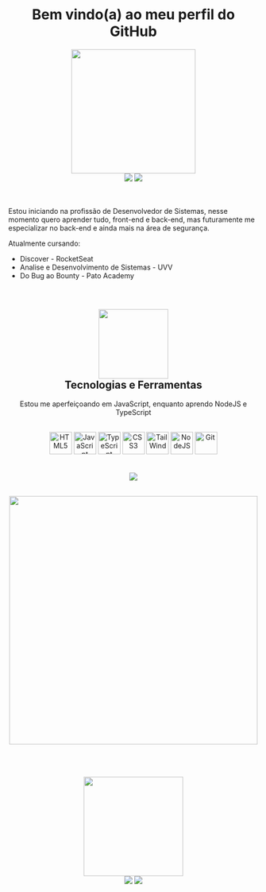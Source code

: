 <h1 align="center"><strong>
Bem vindo(a) ao meu perfil do GitHub <br>
</strong></h1> 



<!-- Redes Sociais -->

<div align="center">  
   
<img width="250em" src="https://github.com/Ldragk/.github/blob/main/042afc68eee2ca78de3e3b4d7de80b96-removebg-preview.png?raw=true">
<br>
<a target="_blank" href = "mailto:lucasvm.ti@gmail.com"><img src="https://img.shields.io/badge/Gmail-D14836?style=for-the-badge&logo=gmail&logoColor=white"></a>    
<a target="_blank" href="https://www.linkedin.com/in/lucas-v-marangoni/" target="_blank"><img src="https://img.shields.io/badge/-LinkedIn-%230077B5?style=for-the-badge&logo=linkedin&logoColor=white"></a>   
<!--    <a target="_blank" href="https://www.instagram.com/ldragk.dev/" target="_blank"><img src="https://img.shields.io/badge/Instagram-E4405F?style=for-the-badge&logo=instagram&logoColor=white"></a>   -->
</div> 

<br>



<br>

<p>Estou iniciando na profissão de Desenvolvedor de Sistemas, nesse momento quero aprender tudo, front-end e back-end, mas futuramente me especializar no back-end e ainda mais na área de segurança.
    
   Atualmente cursando:      

   - Discover - RocketSeat
   - Analise e Desenvolvimento de Sistemas - UVV
   - Do Bug ao Bounty - Pato Academy
    
</p>

##


<!-- Tecnologias -->

<div style="display: inline-block" align="center">
    
<h2>
    <img width="140em" src="https://github.com/Ldragk/.github/blob/main/92b006644a805adc7d06a70a4cd190b1-removebg-preview.png?raw=true"><br>
    <strong>Tecnologias e Ferramentas</strong>
</h2>    
<p> Estou me aperfeiçoando em JavaScript, enquanto aprendo NodeJS e TypeScript </p>

<br>
<img width="45px" src="https://cdn.jsdelivr.net/gh/devicons/devicon/icons/html5/html5-plain.svg" title="HTML5" />        
<img width="45px" src="https://cdn.jsdelivr.net/gh/devicons/devicon/icons/javascript/javascript-plain.svg" title="JavaScript"/>
<img width="45px" src="https://cdn.jsdelivr.net/gh/devicons/devicon/icons/typescript/typescript-plain.svg" title="TypeScript"/>
<img width="45px" src="https://cdn.jsdelivr.net/gh/devicons/devicon/icons/css3/css3-plain.svg" title="CSS3"/> 
<img width="45px" src="https://cdn.jsdelivr.net/gh/devicons/devicon/icons/tailwindcss/tailwindcss-plain.svg" title="TailWind"/>
<!-- <img width="30px" src="https://cdn.jsdelivr.net/gh/devicons/devicon/icons/react/react-original.svg" title="React"/> -->
    
<img width="45px" src="https://cdn.jsdelivr.net/gh/devicons/devicon/icons/nodejs/nodejs-original.svg" title="NodeJS" />

<img width="45px" src="https://cdn.jsdelivr.net/gh/devicons/devicon/icons/git/git-original.svg" title="Git" />
    
</div><br><br><br>

<!-- CodeWars -->

<div align="center" href="https://www.codewars.com/users/Ldragk">
<a target="_blank" title="Clique na imagem para abrir meu perfil do CodeWar" href="https://www.codewars.com/users/Ldragk"><img src="https://www.codewars.com/users/Ldragk/badges/large"></a>
</div><br>

<!-- Linguagens Usadas -->

<div align="center" >
    
   <img width="500em"  src="https://github-readme-stats.vercel.app/api/top-langs/?username=Ldragk&layout=compact&langs_count=7&theme=midnight-purple"/></a>
</div> <br><br><br>
                                                                                                                      
<!-- Redes sociais -->                                                                                                                     

<div>  
   
   <div align="center"> 
     <img width="200em" src="https://github.com/Ldragk/.github/blob/main/313ed4273882b810b87cc77cced80679-removebg-preview.png?raw=true">
   </div>    
    <div align="center">  
    <a target="_blank" href = "mailto:lucasvm.ti@gmail.com"><img src="https://img.shields.io/badge/Gmail-D14836?style=for-the-badge&logo=gmail&logoColor=white"></a>    
    <a target="_blank" href="https://www.linkedin.com/in/lucas-v-marangoni/" target="_blank"><img src="https://img.shields.io/badge/-LinkedIn-%230077B5?style=for-the-badge&logo=linkedin&logoColor=white"></a>   
   <!-- <a target="_blank" href="https://www.instagram.com/ldragk.dev/" target="_blank"><img src="https://img.shields.io/badge/Instagram-E4405F?style=for-the-badge&logo=instagram&logoColor=white"></a>   -->   
    </div> 
</div> 
   

                                                                                                               
                                                                                                   
